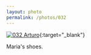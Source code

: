 ```yaml
---
layout: photo
permalink: /photos/032
---
```


[![032 Arturo](https://c1.staticflickr.com/1/524/19414576814_ebd082b2bd_c.jpg)](https://www.flickr.com/photos/131440297@N08/19414576814/){:target="_blank"}

Maria's shoes.
